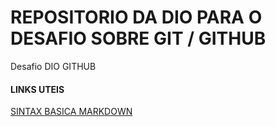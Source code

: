 # REPOSITORIO DA DIO PARA O DESAFIO SOBRE GIT / GITHUB
Desafio DIO GITHUB

#### LINKS UTEIS

[SINTAX BASICA MARKDOWN](https://www.markdownguide.org/basic-syntax/)
